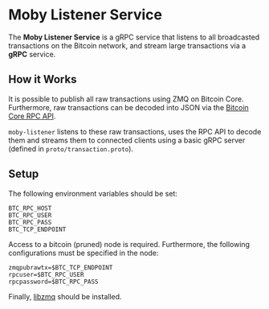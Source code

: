 # Moby Listener Service

The **Moby Listener Service** is a gRPC service that listens to all broadcasted transactions on the Bitcoin network, and stream large transactions via a **gRPC** service.

## How it Works
It is possible to publish all raw transactions using ZMQ on Bitcoin Core. Furthermore, raw transactions can be decoded into JSON via the [Bitcoin Core RPC API](https://developer.bitcoin.org/reference/rpc/).

`moby-listener` listens to these raw transactions, uses the RPC API to decode them and streams them to connected clients using a basic gRPC server (defined in `proto/transaction.proto`).

## Setup
The following environment variables should be set:
```
BTC_RPC_HOST
BTC_RPC_USER
BTC_RPC_PASS
BTC_TCP_ENDPOINT

```

Access to a bitcoin (pruned) node is required. Furthermore, the following configurations must be specified in the node:
```
zmqpubrawtx=$BTC_TCP_ENDPOINT
rpcuser=$BTC_RPC_USER
rpcpassword=$BTC_RPC_PASS

```

Finally, [libzmq](https://zeromq.org/download/) should be installed.